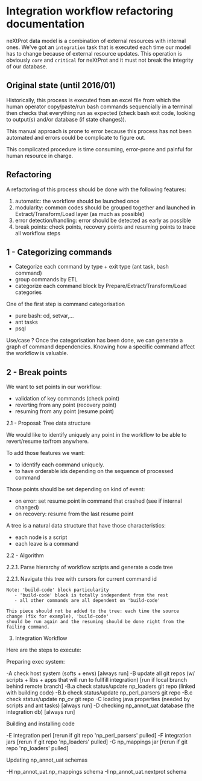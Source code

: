 # Integration workflow refactoring documentation

neXtProt data model is a combination of external resources with internal ones.
We've got an `integration` task that is executed each time our model has to change because of external resource updates.
This operation is obviously `core` and `critical` for neXtProt and it must not break the integrity of our database.

Original state (until 2016/01)
------------------------------

Historically, this process is executed from an excel file from which the human operator copy/paste/run bash commands sequencially
in a terminal then checks that everything run as expected (check bash exit code, looking to output(s) and/or database (if state changes)).

This manual approach is prone to error because this process has not been automated and errors could be complicate to figure out.

This complicated procedure is time consuming, error-prone and painful for human resource in charge.

Refactoring
-----------

A refactoring of this process should be done with the following features:

1. automatic: the workflow should be launched once
2. modularity: common codes should be grouped together and launched in Extract/Transform/Load layer (as much as possible)
3. error detection/handling: error should be detected as early as possible
4. break points: check points, recovery points and resuming points to trace all workflow steps

1 - Categorizing commands
-------------------------

- Categorize each command by type + exit type (ant task, bash command)
- group commands by ETL
- categorize each command block by Prepare/Extract/Transform/Load categories

One of the first step is command categorisation

- pure bash: cd, setvar,...
- ant tasks
- psql

Use/case ?
Once the categorisation has been done, we can generate a graph of command dependencies.
Knowing how a specific command affect the workflow is valuable.

2 - Break points
----------------

We want to set points in our workflow:

- validation of key commands (check point)
- reverting from any point (recovery point)
- resuming from any point (resume point)

2.1 - Proposal: Tree data structure

We would like to identify uniquely any point in the workflow to be able to revert/resume to/from anywhere.

To add those features we want:

- to identify each command uniquely.
- to have orderable ids depending on the sequence of processed command

Those points should be set depending on kind of event:

-	on error: set resume point in command that crashed (see if internal changed)
-	on recovery: resume from the last resume point

A tree is a natural data structure that have those characteristics:

-	each node is a script
-	each leave is a command

2.2 - Algorithm

  2.2.1. Parse hierarchy of workflow scripts and generate a code tree

  2.2.1. Navigate this tree with cursors for current command id

    Note: 'build-code' block particularity
       - 'build-code' block is totally independent from the rest
       - all other commands are all dependent on 'build-code'

    This piece should not be added to the tree: each time the source change (fix for example), 'build-code'
    should be run again and the resuming should be done right from the failing command.



3. Integration Workflow

Here are the steps to execute:

Preparing exec system:

-A check host system (softs + envs) [always run]
-B update all git repos (w/ scripts + libs + apps that will run to fullfill integration) [run if local branch behind remote branch]
-B.a check status/update np_loaders git repo (linked with building code)
-B.b check status/update np_perl_parsers git repo
-B.c check status/update np_cv git repo
-C loading java properties (needed by scripts and ant tasks) [always run]
-D checking np_annot_uat database (the integration db) [always run]

Building and installing code

-E integration perl [rerun if git repo 'np_perl_parsers' pulled]
-F integration jars [rerun if git repo 'np_loaders' pulled]
-G np_mappings jar [rerun if git repo 'np_loaders' pulled]

Updating np_annot_uat schemas

-H np_annot_uat.np_mappings schema
-I np_annot_uat.nextprot schema



